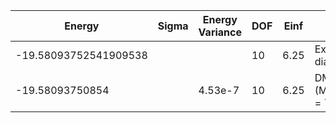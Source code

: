 | Energy                | Sigma | Energy Variance | DOF | Einf | Method                   | Reference |
|-----------------------|-------|-----------------|-----|------|--------------------------|-----------|
| -19.58093752541909538 |       |                 | 10  | 6.25 | Exact diagonalization    | [code](https://github.com/varbench/methods/blob/main/scripts/Hubbard/square_16_P_5_4/ed_lattice_symmetries.sh) |
| -19.58093750854       |       | 4.53e-7         | 10  | 6.25 | DMRG (MaxBondDim = 7000) | TODO: ask Max |
